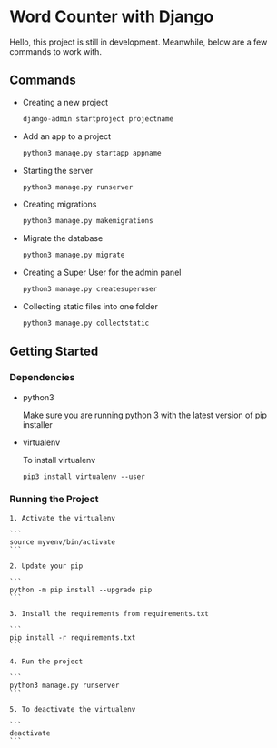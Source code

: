 # Word Counter with Django

Hello, this project is still in development. Meanwhile, below are a few commands to work with.

## Commands

- Creating a new project

  ```python
  django-admin startproject projectname
  ```

* Add an app to a project

  ```python
  python3 manage.py startapp appname
  ```

* Starting the server

  ```python
  python3 manage.py runserver
  ```

* Creating migrations

  ```python
  python3 manage.py makemigrations
  ```

* Migrate the database

  ```python
  python3 manage.py migrate
  ```

* Creating a Super User for the admin panel

  ```python
  python3 manage.py createsuperuser
  ```

* Collecting static files into one folder

  ```python
  python3 manage.py collectstatic
  ```

## Getting Started

### Dependencies

  - python3

    Make sure you are running python 3 with the latest version of pip installer

  - virtualenv

    To install virtualenv
    ```
    pip3 install virtualenv --user
    ```

### Running the Project

    1. Activate the virtualenv

    ```
    source myvenv/bin/activate
    ```

    2. Update your pip
    
    ```
    python -m pip install --upgrade pip
    ```
    
    3. Install the requirements from requirements.txt
    
    ```
    pip install -r requirements.txt
    ```

    4. Run the project

    ```
    python3 manage.py runserver
    ```

    5. To deactivate the virtualenv
    
    ```
    deactivate
    ```
